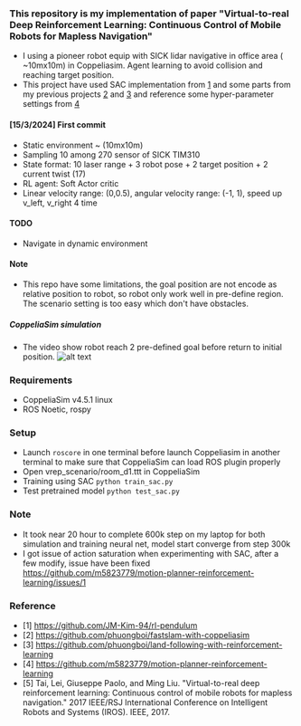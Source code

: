 ### This repository is my implementation of paper "Virtual-to-real Deep Reinforcement Learning: Continuous Control of Mobile Robots for Mapless Navigation"
* I using a pioneer robot equip with SICK lidar navigative in office area ( ~10mx10m) in Coppeliasim. Agent learning to avoid collision and reaching target position.
* This project have used SAC implementation from [1](https://github.com/JM-Kim-94/rl-pendulum) and some parts from my previous projects [2](https://github.com/phuongboi/fastslam-with-coppeliasim) and [3](https://github.com/phuongboi/land-following-with-reinforcement-learning) and reference some hyper-parameter settings from
[4](https://github.com/m5823779/motion-planner-reinforcement-learning)
#### [15/3/2024] First commit
* Static environment ~ (10mx10m)
* Sampling 10 among 270 sensor of SICK TIM310
* State format: 10 laser range + 3 robot pose + 2 target position + 2 current twist (17)
* RL agent: Soft Actor critic
* Linear velocity range: (0,0.5), angular velocity range: (-1, 1), speed up v_left, v_right 4 time

#### TODO
* Navigate in dynamic environment
#### Note
* This repo have some limitations, the goal position are not encode as relative position to robot, so robot only work well in pre-define region. The scenario setting is too easy which don't have obstacles.
##### CoppeliaSim simulation
* The video show robot reach 2 pre-defined goal before return to initial position.
![alt text](https://github.com/phuongboi/mapless-navigation-in-indoor-environments/blob/main/result/202403160010.gif)

### Requirements
* CoppeliaSim v4.5.1 linux
* ROS Noetic, rospy
### Setup
* Launch `roscore` in one terminal before launch Coppeliasim in another terminal to make sure that CoppeliaSim can load ROS plugin properly
* Open vrep_scenario/room_d1.ttt in CoppeliaSim
* Training using SAC `python train_sac.py`
* Test pretrained model `python test_sac.py`
### Note
* It took near 20 hour to complete 600k step on my laptop for both simulation and training neural net, model start converge from step 300k
* I got issue of action saturation when experimenting with SAC, after a few modify, issue have been fixed https://github.com/m5823779/motion-planner-reinforcement-learning/issues/1

### Reference
* [1] https://github.com/JM-Kim-94/rl-pendulum
* [2] https://github.com/phuongboi/fastslam-with-coppeliasim
* [3] https://github.com/phuongboi/land-following-with-reinforcement-learning
* [4] https://github.com/m5823779/motion-planner-reinforcement-learning
* [5] Tai, Lei, Giuseppe Paolo, and Ming Liu. "Virtual-to-real deep reinforcement learning: Continuous control of mobile robots for mapless navigation." 2017 IEEE/RSJ International Conference on Intelligent Robots and Systems (IROS). IEEE, 2017.

